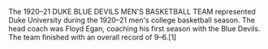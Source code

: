 The 1920–21 DUKE BLUE DEVILS MEN'S BASKETBALL TEAM represented Duke University during the 1920–21 men's college basketball season. The head coach was Floyd Egan, coaching his first season with the Blue Devils. The team finished with an overall record of 9–6.[1]
